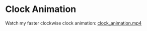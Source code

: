 # Clock Animation
Watch my faster clockwise clock animation: [clock_animation.mp4](https://github.com/adams-charleen/clock_animation/raw/main/clock_animation.mp4)
